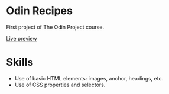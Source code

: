 # Odin Recipes

First project of The Odin Project course.

[Live preview](https://cauanoli.github.io/odin-recipes/)

# Skills

- Use of basic HTML elements: images, anchor, headings, etc.
- Use of CSS properties and selectors.

